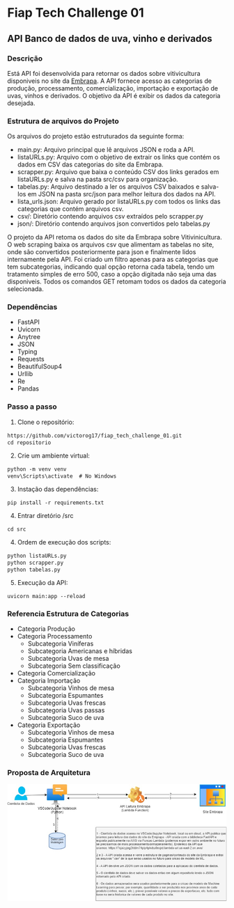 # Fiap Tech Challenge 01
## API Banco de dados de uva, vinho e derivados

### Descrição
Está API foi desenvolvida para retornar os dados sobre vitivicultura disponiveis no site da [Embrapa](http://vitibrasil.cnpuv.embrapa.br/).
A API fornece acesso as categorias de produção, processamento, comercialização, importação e exportação de uvas, vinhos e derivados.
O objetivo da API é exibir os dados da categoria desejada.

### Estrutura de arquivos do Projeto

Os arquivos do projeto estão estruturados da seguinte forma:

- main.py: Arquivo principal que lê arquivos JSON e roda a API.
- listaURLs.py: Arquivo com o objetivo de extrair os links que contém os dados em CSV das categorias do site da Embrapa.
- scrapper.py: Arquivo que baixa o conteúdo CSV dos links gerados em listaURLs.py e salva na pasta src/csv para organização.
- tabelas.py: Arquivo destinado a ler os arquivos CSV baixados e salva-los em JSON na pasta src/json para melhor leitura dos dados na API.
- lista_urls.json: Arquivo gerado por listaURLs.py com todos os links das categorias que contém arquivos csv.
- csv/: Diretório contendo arquivos csv extraídos pelo scrapper.py
- json/: Diretório contendo arquivos json convertidos pelo tabelas.py

O projeto da API retoma os dados do site da Embrapa sobre Vitivinicultura. O web scraping baixa os arquivos csv que alimentam as tabelas no site, onde são convertidos posteriormente para json e finalmente lidos internamente pela API. Foi criado um filtro apenas para as categorias que tem subcategorias, indicando qual opção retorna cada tabela, tendo um tratamento simples de erro 500, caso a opção digitada não seja uma das disponiveis. Todos os comandos GET retomam todos os dados da categoria selecionada.

### Dependências
- FastAPI
- Uvicorn
- Anytree
- JSON
- Typing
- Requests
- BeautifulSoup4
- Urllib
- Re
- Pandas

### Passo a passo

1. Clone o repositório:
```
https://github.com/victorog17/fiap_tech_challenge_01.git
cd repositorio
```

2. Crie um ambiente virtual:
```
python -m venv venv
venv\Scripts\activate  # No Windows 
```

3. Instação das dependências:
```
pip install -r requirements.txt

```
4. Entrar diretório /src
```
cd src
```

4. Ordem de execução dos scripts:
```
python listaURLs.py
python scrapper.py
python tabelas.py
```

5. Execução da API:
```
uvicorn main:app --reload
```

### Referencia Estrutura de Categorias

- Categoria Produção
- Categoria Processamento
  - Subcategoria Viníferas
  - Subcategoria Americanas e híbridas
  - Subcategoria Uvas de mesa
  - Subcategoria Sem classificação
- Categoria Comercialização
- Categoria Importação
  - Subcategoria Vinhos de mesa
  - Subcategoria Espumantes
  - Subcategoria Uvas frescas
  - Subcategoria Uvas passas
  - Subcategoria Suco de uva
- Categoria Exportação
  - Subcategoria Vinhos de mesa
  - Subcategoria Espumantes
  - Subcategoria Uvas frescas
  - Subcategoria Suco de uva

### Proposta de Arquitetura
  ![alt text](plano_arquitetura.jpeg)